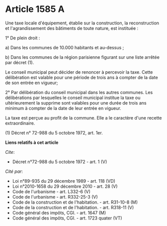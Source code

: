 # Article 1585 A

Une taxe locale d'équipement, établie sur la construction, la reconstruction et l'agrandissement des bâtiments de toute
nature, est instituée :

1° De plein droit :

a) Dans les communes de 10.000 habitants et au-dessus ;

b) Dans les communes de la région parisienne figurant sur une liste arrêtée par décret (1).

Le conseil municipal peut décider de renoncer à percevoir la taxe. Cette délibération est valable pour une période de trois
ans à compter de la date de son entrée en vigueur;

2° Par délibération du conseil municipal dans les autres communes. Les délibérations par lesquelles le conseil municipal
institue la taxe ou ultérieurement la supprime sont valables pour une durée de trois ans minimum à compter de la date de leur
entrée en vigueur.

La taxe est perçue au profit de la commune. Elle a le caractère d'une recette extraordinaire.

(1) Décret n° 72-988 du 5 octobre 1972, art. 1er.

**Liens relatifs à cet article**

_Cite_:

  - Décret n°72-988 du 5 octobre 1972 - art. 1 (V)

_Cité par_:

  - Loi n°89-935 du 29 décembre 1989 - art. 118 (VD)
  - Loi n°2010-1658 du 29 décembre 2010 - art. 28 (V)
  - Code de l'urbanisme - art. L332-6 (V)
  - Code de l'urbanisme - art. R332-25-3 (V)
  - Code de la construction et de l'habitation. - art. R31-10-8 (M)
  - Code de la construction et de l'habitation. - art. R318-11 (V)
  - Code général des impôts, CGI. - art. 1647 (M)
  - Code général des impôts, CGI. - art. 1723 quater (VT)
